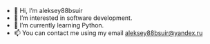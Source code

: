 - 👋 Hi, I’m aleksey88bsuir
- 👀 I’m interested in software development.
- 🌱 I’m currently learning Python.
- 📫 You can contact me using my email aleksey88bsuir@yandex.ru

<!---
aleksey88bsuir/aleksey88bsuir is a ✨ special ✨ repository because its `README.md` (this file) appears on your GitHub profile.
You can click the Preview link to take a look at your changes.
--->

